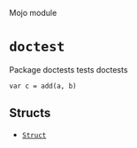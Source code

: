 Mojo module

# `doctest`

Package doctests tests doctests



```mojo {doctest="test"}
var c = add(a, b)
```


## Structs

- [`Struct`](Struct-.md)

